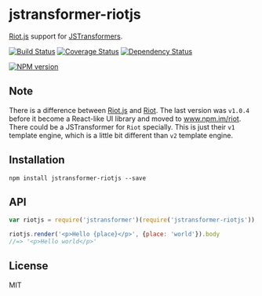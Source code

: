 # jstransformer-riotjs

[Riot.js](https://github.com/riot/riot/tree/30f1dc8c8f216b2784dd332823716a888841325c) support for [JSTransformers](http://github.com/jstransformers).

[![Build Status](https://img.shields.io/travis/jstransformers/jstransformer-riotjs/master.svg)](https://travis-ci.org/jstransformers/jstransformer-riotjs)
[![Coverage Status](https://img.shields.io/codecov/c/github/jstransformers/jstransformer-riotjs/master.svg)](https://codecov.io/gh/jstransformers/jstransformer-riotjs)
[![Dependency Status](https://img.shields.io/david/jstransformers/jstransformer-riotjs/master.svg)](http://david-dm.org/jstransformers/jstransformer-riotjs)

[![NPM version](https://img.shields.io/npm/v/jstransformer-riotjs.svg)](https://www.npmjs.org/package/jstransformer-riotjs)

## Note

There is a difference between [Riot.js](https://github.com/riot/riot/tree/30f1dc8c8f216b2784dd332823716a888841325c) and [Riot](https://github.com/riot/riot). The last version was `v1.0.4` before it become a React-like UI library and moved to www.npm.im/riot. There could be a JSTransformer for `Riot` specially. This is just their `v1` template engine, which is a little bit different than `v2` template engine.

## Installation

    npm install jstransformer-riotjs --save

## API

```js
var riotjs = require('jstransformer')(require('jstransformer-riotjs'))

riotjs.render('<p>Hello {place}</p>', {place: 'world'}).body
//=> '<p>Hello world</p>'
```

## License

MIT
